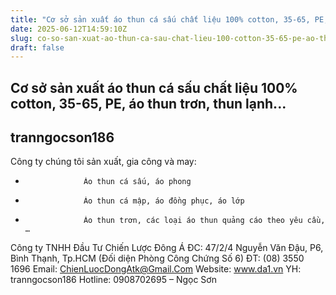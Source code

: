 ```yaml
---
title: "Cơ sở sản xuất áo thun cá sấu chất liệu 100% cotton, 35-65, PE, áo thun trơn, thun lạnh..."
date: 2025-06-12T14:59:10Z
slug: co-so-san-xuat-ao-thun-ca-sau-chat-lieu-100-cotton-35-65-pe-ao-thun-tron-thun-lanh
draft: false
---
```


## Cơ sở sản xuất áo thun cá sấu chất liệu 100% cotton, 35-65, PE, áo thun trơn, thun lạnh...

## tranngocson186

Công ty chúng tôi  sản xuất, gia công và may:
-                  Áo thun cá sấu, áo phong
-                  Áo thun cá mập, áo đồng phục, áo lớp
-                  Áo thun trơn, các loại áo thun quảng cáo theo yêu cầu, …
Công ty TNHH Đầu Tư Chiến Lược Đông Á
ĐC: 47/2/4 Nguyễn Văn Đậu, P6, Bình Thạnh, Tp.HCM (Đối diện Phòng Công Chứng Số 6)
ĐT: (08) 3550 1696
Email:  ChienLuocDongAtk@Gmail.Com 
Website: www.da1.vn
YH: tranngocson186
Hotline: 0908702695 –  Ngọc Sơn